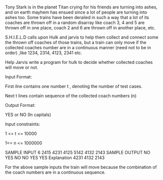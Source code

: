 Tony Stark is in the planet Titan crying for his friends are turning into ashes, and on earth mayhem has ensued since a lot of people are turning into ashes too. Some trains have been derailed in such a way that a lot of its coaches are thrown off in a random disarray like coach 3, 4 and 5 are thrown off in one place, coach 2 and 6 are thrown off in another place, etc.

S.H.I.E.L.D calls upon Hulk and jarvis to help them collect and connect some the thrown off coaches of those trains, but a train can only move if the collected coaches number are in a continuous manner (need not to be in order) ,like 1234, 2314, 4123, 2341  etc.

Help Jarvis write a program for hulk to decide whether collected coaches will move or not.

Input Format:

First ilne contains one number t , denoting the number of test cases.

Next t lines contain sequence of the collected coach numbers (n)

Output Format:

YES or NO (In capitals)

Input constraints:

1 <= t <= 10000

1<= n <= 1000000

SAMPLE INPUT 
6
2415
4231
4125
5142
4132
2143
SAMPLE OUTPUT 
NO
YES
NO
NO
YES
YES
Explanation
4231
4132
2143

For the above sample inputs the train will move because the combination of the coach numbers are in a continuous sequence.

